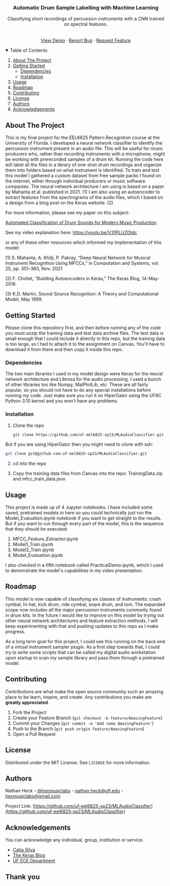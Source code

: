   <h3 align="center">Automatic Drum Sample Labelling with Machine Learning</h3>

  <p align="center">
    Classifying short recordings of percussion instruments with a CNN trained on spectral features.
    <br />
    <br />
    <br />
    <a href="#usage">View Demo</a>
    ·
    <a href="https://github.com/uf-eel6825-sp23/MLAudioClassifier/issues">Report Bug</a>
    ·
    <a href="https://github.com/uf-eel6825-sp23/MLAudioClassifier/issues">Request Feature</a>
  </p>
</p>

<!-- TABLE OF CONTENTS -->
<details open="open">
  <summary>Table of Contents</summary>
  <ol>
    <li>
      <a href="#about-the-project">About The Project</a>
    </li>
    <li>
      <a href="#getting-started">Getting Started</a>
      <ul>
        <li><a href="#dependencies">Dependencies</a></li>
        <li><a href="#installation">Installation</a></li>
      </ul>
    </li>
    <li><a href="#usage">Usage</a></li>
    <li><a href="#roadmap">Roadmap</a></li>
    <li><a href="#contributing">Contributing</a></li>
    <li><a href="#license">License</a></li>
    <li><a href="#authors">Authors</a></li>
    <li><a href="#acknowledgements">Acknowledgements</a></li>
  </ol>
</details>

<!-- ABOUT THE PROJECT -->
## About The Project

This is my final project for the EEL6825 Pattern Recognition course at the University of Florida. I developed a neural network classifier to identify the percussion instrument present in an audio file. This will be useful for music producers who, rather than recording instruments with a microphone, might be working with prerecorded samples of a drum kit. Running the code here will label all the files in a library of one-shot drum recordings and organize them into folders based on what instrument is identified. To train and test this model I gathered a custom dataset from free sample packs I found on the internet, either through individual producers or music software companies. The neural network architecture I am using is based on a paper by Mahanta et al. published in 2021. (1) I am also using an autoencoder to extract features from the spectrograms of the audio files, which I based on a design from a blog post on the Keras website. (2)

For more information, please see my paper on this subject:

[Automated Classification of Drum Sounds for Modern Music Production](https://github.com/nathanheck255/MLAudioClassifier/blob/main/PatternRecognitionProjectReport.pdf)

See my video explanation here:
<https://youtu.be/V31PLUZOtdc>

or any of these other resources which informed my implementation of this model:

(1) S. Mahanta, A. Khilji, P. Pakray, “Deep Neural Network for Musical Instrument Recognition Using MFCCs,” in Computation and Systems, vol. 25, pp. 351–360, Nov. 2021

(2) F. Chollet, “Building Autoencoders in Keras,” The Keras Blog, 14-May-2016.

(3) K.D. Martin, Sound-Source Recognition: A Theory and Computational Model, May 1999.

<!-- GETTING STARTED -->
## Getting Started

Please clone this repository first, and then before running any of the code you must unzip the training data and test data archive files. The test data is small enough that I could include it directly in this repo, but the training data is too large, so I had to attach it to the assignment on Canvas. You'll have to download it from there and then copy it inside this repo.

### Dependencies

The two main libraries I used in my model design were Keras for the neural network architecture and Librosa for the audio processing. I used a bunch of other libraries too like Numpy, MatPlotLib, etc. These are all fairly popular, so you should not have to do any special installations before running my code. Just make sure you run it on HiperGator using the UFRC Python-3.10 kernel and you won't have any problems.

### Installation

1. Clone the repo

   ```sh
   git clone https://github.com/uf-eel6825-sp23/MLAudioClassifier.git
   ```

But if you are using HiperGator then you might need to clone with ssh:

   ```sh
   git clone git@github.com:uf-eel6825-sp23/MLAudioClassifier.git
   ```

2. cd into the repo

3. Copy the training data files from Canvas into the repo:
TrainingData.zip and mfcc_train_data.json

<!-- USAGE EXAMPLES -->
## Usage

This project is made up of 4 Jupyter notebooks. I have included some saved, pretrained models in here so you could technically just run the Model_Evaluation.ipynb notebook if you want to get straight to the results. But if you want to run through every part of the model, this is the sequence that they should be executed:

1. MFCC_Feature_Extractor.ipynb
2. Model1_Train.ipynb
3. Model2_Train.ipynb
4. Model_Evaluation.ipynb

I also checked in a fifth notebook called PracticalDemo.ipynb, which I used to demonstrate the model's capabilities in my video presentation.

<!-- ROADMAP -->
## Roadmap

This model is now capable of classifying six classes of instruments: crash cymbal, hi-hat, kick drum, ride cymbal, snare drum, and tom. The expanded scope now includes all the major percussion instruments commonly found in drum kits. In the future I would like to improve on this model by trying out other neural network architectures and feature extraction methods. I will keep experimenting with that and pushing updates to this repo as I make progress.

As a long term goal for this project, I could see this running on the back end of a virtual instrument sampler plugin. As a first step towards that, I could try to write some scripts that can be called my digital audio workstation upon startup to scan my sample library and pass them through a pretrained model.

<!-- CONTRIBUTING -->
## Contributing

Contributions are what make the open source community such an amazing place to be learn, inspire, and create. Any contributions you make are **greatly appreciated**.

1. Fork the Project
2. Create your Feature Branch (`git checkout -b feature/AmazingFeature`)
3. Commit your Changes (`git commit -m 'Add some AmazingFeature'`)
4. Push to the Branch (`git push origin feature/AmazingFeature`)
5. Open a Pull Request

<!-- LICENSE -->
## License

Distributed under the MIT License. See `LICENSE` for more information.

<!-- Authors -->
## Authors

Nathan Heck - [@hexmusiclabs](https://www.instagram.com/hexmusiclabs/) - <nathan.heck@ufl.edu> - <hexmusiclabs@gmail.com>

Project Link: [https://github.com/uf-eel6825-sp23/MLAudioClassifier](https://github.com/uf-eel6825-sp23/MLAudioClassifier)

<!-- ACKNOWLEDGEMENTS -->
## Acknowledgements

You can acknowledge any individual, group, institution or service.

* [Catia Silva](https://faculty.eng.ufl.edu/catia-silva/)
* [The Keras Blog](https://blog.keras.io/)
* [UF ECE Department](https://www.ece.ufl.edu/)

## Thank you
